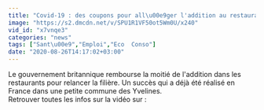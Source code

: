 ```yaml
---
title: "Covid-19 : des coupons pour all\u00e9ger l'addition au restaurant"
image: "https://s2.dmcdn.net/v/SPU1R1VF50ot5Wm0U/x240"
vid_id: "x7vnqe3"
categories: "news"
tags: ["Sant\u00e9","Emploi","Eco  Conso"]
date: "2020-08-26T14:17:02+03:00"
---
```

Le gouvernement britannique rembourse la moitié de l'addition dans les restaurants pour relancer la filière. Un succès qui a déjà été réalisé en France dans une petite commune des Yvelines.   <br>Retrouver toutes les infos sur la vidéo sur : 
